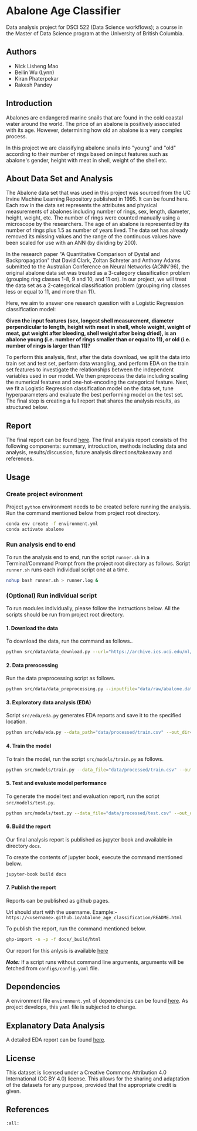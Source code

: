 # Abalone Age Classifier

Data analysis project for DSCI 522 (Data Science workflows); a course in the Master of Data Science program at the University of British Columbia.

## Authors
- Nick Lisheng Mao
- Beilin Wu (Lynn)
- Kiran Phaterpekar
- Rakesh Pandey


## Introduction
Abalones are endangered marine snails that are found in the cold coastal water around the world. The price of an abalone is positively associated with its age. However, determining how old an abalone is a very complex process. 

In this project we are classifying abalone snails into "young" and "old" according to their number of rings based on input features such as abalone's gender, height with meat in shell, weight of the shell etc.



## About Data Set and Analysis

The Abalone data set that was used in this project was sourced from the UC Irvine Machine Learning Repository published in 1995. It can be found here. Each row in the data set represents the attributes and physical measurements of abalones including number of rings, sex, length, diameter, height, weight, etc. The number of rings were counted manually using a microscope by the researchers. The age of an abalone is represented by its number of rings plus 1.5 as number of years lived. The data set has already removed its missing values and the range of the continuous values have been scaled for use with an ANN (by dividing by 200).

In the research paper "A Quantitative Comparison of Dystal and Backpropagation" that David Clark, Zoltan Schreter and Anthony Adams submitted to the Australian Conference on Neural Networks (ACNN'96), the original abalone data set was treated as a 3-category classification problem (grouping ring classes 1-8, 9 and 10, and 11 on). In our project, we will treat the data set as a 2-categorical classification problem (grouping ring classes less or equal to 11, and more than 11).

Here, we aim to answer one research question with a Logistic Regression classification model:

**Given the input features (sex, longest shell measurement, diameter perpendicular to length, height with meat in shell, whole weight, weight of meat, gut weight after bleeding, shell weight after being dried), is an abalone young (i.e. number of rings smaller than or equal to 11), or old (i.e. number of rings is larger than 11)?**

To perform this analysis, first, after the data download, we split the data into train set and test set, perform data wrangling, and perform EDA on the train set features to investigate the relationships between the independent variables used in our model. We then preprocess the data including scaling the numerical features and one-hot-encoding the categorical feature. Next, we fit a Logistic Regression classification model on the data set, tune hyperparameters and evaluate the best performing model on the test set. The final step is creating a full report that shares the analysis results, as structured below.


## Report

The final report can be found <a href="https://github.com/UBC-MDS/abalone_age_classification/blob/main/docs/Project_report_milestone2.ipynb" >here</a>. The final analysis report consists of the following components: summary, introduction, methods including data and analysis, results/discussion, future analysis directions/takeaway and references.

## Usage

### Create project evironment

Project `python` environment needs to be created before running the analysis. Run the command mentioned below from project root directory.

```bash
conda env create -f environment.yml
conda activate abalone
```

### Run analysis end to end

To run the analysis end to end, run the script `runner.sh` in a Terminal/Command Prompt from the project root directory as follows. Script `runner.sh` runs each individual script one at a time.

```bash
nohup bash runner.sh > runner.log &
```

### (Optional) Run individual script

To run modules individually, please follow the instructions below. All the scripts should be run from project root directory.

#### 1. Download the data

To download the data, run the command as follows..

```bash
python src/data/data_download.py --url="https://archive.ics.uci.edu/ml/machine-learning-databases/abalone/abalone.data" --outputfile="data/raw/abalone.data"
```

#### 2. Data prerocessing

Run the data preprocessing script as follows.

```bash
python src/data/data_preprocessing.py --inputfile="data/raw/abalone.data" --out_dir="data/processed"
```

#### 3. Exploratory data analysis (EDA)

Script `src/eda/eda.py` generates EDA reports and save it to the specified location.

```bash
python src/eda/eda.py --data_path="data/processed/train.csv" --out_dir="results/eda"
```

#### 4. Train the model

To train the model, run the script `src/models/train.py` as follows.

```bash
python src/models/train.py --data_file="data/processed/train.csv" --out_dir="results/model"
```

#### 5. Test and evaluate model performance

To generate the model test and evaluation report, run the script `src/models/test.py`.

```bash
python src/models/test.py --data_file="data/processed/test.csv" --out_dir="results/model"
```

#### 6. Build the report

Our final analysis report is published as jupyter book and available in directory `docs`.

To create the contents of jupyter book, execute the command mentioned below.

```bash
jupyter-book build docs
```

#### 7. Publish the report

Reports can be published as github pages. 

Url should start with the username. Example:- 
`https://<username>.github.io/abalone_age_classification/README.html`

To publish the report, run the command mentioned below.

```bash
ghp-import -n -p -f docs/_build/html
```

Our report for this anlysis is available [here](https://UBC-MDS.github.io/abalone_age_classification/README.html)


**_Note:_** If a script runs without command line arguments, arguments will be fetched from `configs/config.yaml` file.

## Dependencies

A environment file `environment.yml` of dependencies can be found <a href="https://github.com/UBC-MDS/abalone_age_classification/blob/main/environment.yml">here</a>. As project develops, this `yaml` file is subjected to change.

## Explanatory Data Analysis
A detailed EDA report can be found <a href="https://github.com/UBC-MDS/abalone_age_classification/blob/main/src/eda/eda.ipynb" >here</a>.

## License

This dataset is licensed under a Creative Commons Attribution 4.0 International (CC BY 4.0) license. This allows for the sharing and adaptation of the datasets for any purpose, provided that the appropriate credit is given.


## References

```{bibliography} references.bib
:all:
```
